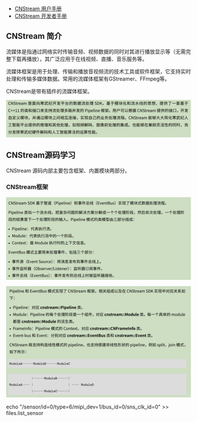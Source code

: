 - [CNStream 用户手册](https://www.cambricon.com/docs/cnstream_new/7.1.0/user_guide/index.html)
- [CNStream 开发者手册](https://www.cambricon.com/docs/cnstream_new/7.1.0/developer_guide/index.html)

## CNStream 简介

流媒体是指通过网络实时传输音频、视频数据的同时对其进行播放显示等（无需完整下载再播放），其广泛应用于在线视频、直播、音乐服务等。

流媒体框架是用于处理、传输和播放音视频流的技术工具或软件框架，它支持实时处理和传输多媒体数据。常用的流媒体框架有GStreamer、FFmpeg等。

CNStream是带有插件的流媒体框架。

![1730701549499](assets/1730701549499.png)

## CNStream源码学习

CNStream 源码内部主要包含框架、内置模块两部分。

### CNStream框架

![1730702331697](assets/1730702331697.png)

![1730702347662](assets/1730702347662.png)



echo "/sensor/id=0/type=6/mipi_dev=1/bus_id=0/sns_clk_id=0" >> files.list_sensor